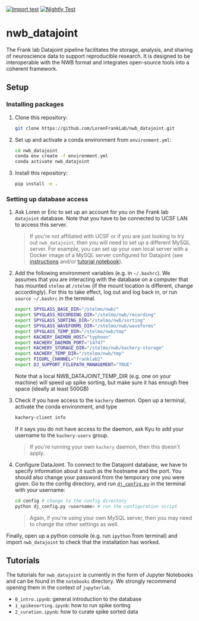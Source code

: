 [![Import test](https://github.com/LorenFrankLab/nwb_datajoint/actions/workflows/workflow.yml/badge.svg)](https://github.com/LorenFrankLab/nwb_datajoint/actions/workflows/workflow.yml)
[![Nightly Test](https://github.com/LorenFrankLab/nwb_datajoint/actions/workflows/nightly.yml/badge.svg)](https://github.com/LorenFrankLab/nwb_datajoint/actions/workflows/nightly.yml)

# nwb_datajoint

The Frank lab Datajoint pipeline facilitates the storage, analysis, and sharing of neuroscience data to support reproducible research. It is designed to be interoperable with the NWB format and integrates open-source tools into a coherent framework.

## Setup

### Installing packages

1. Clone this repository:

   ```bash
   git clone https://github.com/LorenFrankLab/nwb_datajoint.git
   ```

2. Set up and activate a conda environment from `environment.yml`:

   ```bash
   cd nwb_datajoint
   conda env create -f environment.yml
   conda activate nwb_datajoint
   ```

3. Install this repository:

   ```bash
   pip install -e .
   ```

### Setting up database access

1. Ask Loren or Eric to set up an account for you on the Frank lab `datajoint` database. Note that you have to be connected to UCSF LAN to access this server.

   > If you're not affiliated with UCSF or if you are just looking to try out `nwb_datajoint`, then you will need to set up a different MySQL server. For example, you can set up your own local server with a Docker image of a MySQL server configured for Datajoint (see [instructions](https://tutorials.datajoint.io/setting-up/local-database.html) and/or [tutorial notebook](./notebooks/docker_mysql_tutorial.ipynb)).

2. Add the following environment variables (e.g. in `~/.bashrc`). We assumes that you are interacting with the database on a computer that has mounted `stelmo` at `/stelmo` (if the mount location is different, change accordingly). For this to take effect, log out and log back in, or run `source ~/.bashrc` in the terminal.

     ```bash
     export SPYGLASS_BASE_DIR="/stelmo/nwb/"
     export SPYGLASS_RECORDING_DIR="/stelmo/nwb/recording"
     export SPYGLASS_SORTING_DIR="/stelmo/nwb/sorting"
     export SPYGLASS_WAVEFORMS_DIR="/stelmo/nwb/waveforms"
     export SPYGLASS_TEMP_DIR="/stelmo/nwb/tmp"
     export KACHERY_DAEMON_HOST="typhoon"
     export KACHERY_DAEMON_PORT="14747"
     export KACHERY_STORAGE_DIR="/stelmo/nwb/kachery-storage"
     export KACHERY_TEMP_DIR="/stelmo/nwb/tmp"
     export FIGURL_CHANNEL="franklab2"
     export DJ_SUPPORT_FILEPATH_MANAGEMENT="TRUE"
     ```

     Note that a local NWB_DATAJOINT_TEMP_DIR (e.g. one on your machine) will speed up spike sorting, but make sure it has enough free space (ideally at least 500GB)

3. Check if you have access to the `kachery` daemon. Open up a terminal, activate the conda environment, and type

   ```bash
   kachery-client info
   ```

   If it says you do not have access to the daemon, ask Kyu to add your username to the `kachery-users` group.
   > If you're running your own `kachery` daemon, then this doesn't apply.
  
4. Configure DataJoint. To connect to the Datajoint database, we have to specify information about it such as the hostname and the port. You should also change your password from the temporary one you were given. Go to the config directory, and run [`dj_config.py`](https://github.com/LorenFrankLab/nwb_datajoint/blob/master/config/dj_config.py) in the terminal with your username:

    ```bash
    cd config # change to the config directory
    python dj_config.py <username> # run the configuration script
    ```

   > Again, if you're using your own MySQL server, then you may need to change the other settings as well.

Finally, open up a python console (e.g. run `ipython` from terminal) and import `nwb_datajoint` to check that the installation has worked.

## Tutorials

The tutorials for `nwb_datajoint` is currently in the form of Jupyter Notebooks and can be found in the `notebooks` directory. We strongly recommend opening them in the context of `jupyterlab`.

* `0_intro.ipynb`: general introduction to the database
* `1_spikesorting.ipynb`: how to run spike sorting
* `2_curation.ipynb`: how to curate spike sorted data
